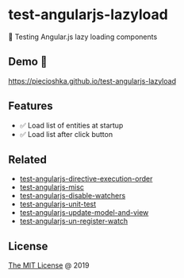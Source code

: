 # test-angularjs-lazyload

:ledger: Testing Angular.js lazy loading components

## Demo 🎉

<https://piecioshka.github.io/test-angularjs-lazyload>

## Features

* :white_check_mark: Load list of entities at startup
* :white_check_mark: Load list after click button

## Related

* [test-angularjs-directive-execution-order](https://github.com/piecioshka/test-angularjs-directive-execution-order)
* [test-angularjs-misc](https://github.com/piecioshka/test-angularjs-misc)
* [test-angularjs-disable-watchers](https://github.com/piecioshka/test-angularjs-disable-watchers)
* [test-angularjs-unit-test](https://github.com/piecioshka/test-angularjs-unit-test)
* [test-angularjs-update-model-and-view](https://github.com/piecioshka/test-angularjs-update-model-and-view)
* [test-angularjs-un-register-watch](https://github.com/piecioshka/test-angularjs-un-register-watch)

## License

[The MIT License](http://piecioshka.mit-license.org) @ 2019

